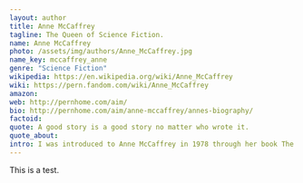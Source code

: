 ```yaml
---
layout: author
title: Anne McCaffrey
tagline: The Queen of Science Fiction.
name: Anne McCaffrey
photo: /assets/img/authors/Anne_McCaffrey.jpg
name_key: mccaffrey_anne
genre: "Science Fiction"
wikipedia: https://en.wikipedia.org/wiki/Anne_McCaffrey
wiki: https://pern.fandom.com/wiki/Anne_McCaffrey
amazon: 
web: http://pernhome.com/aim/
bio: http://pernhome.com/aim/anne-mccaffrey/annes-biography/
factoid: 
quote: A good story is a good story no matter who wrote it.
quote_about: 
intro: I was introduced to Anne McCaffrey in 1978 through her book The White Dragon. And I've been a voracious consumer of her books ever since. She is a premiere story teller.
---
```


This is a test.
